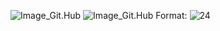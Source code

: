 ![Image_Git.Hub](https://img.buzzfeed.com/buzzfeed-static/static/2014-03/enhanced/webdr04/24/15/anigif_enhanced-25243-1395690798-1.gif)
![Image_Git.Hub](http://altadefinizione01.town/uploads/posts/2019-06/1559644841_iron-man.jpg)
Format: ![24](url)
